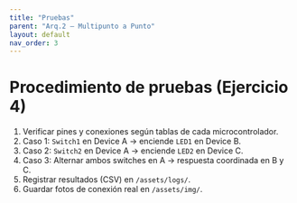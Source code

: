 ```yaml
---
title: "Pruebas"
parent: "Arq.2 — Multipunto a Punto"
layout: default
nav_order: 3
---
```


# Procedimiento de pruebas (Ejercicio 4)

1. Verificar pines y conexiones según tablas de cada microcontrolador.  
2. Caso 1: `Switch1` en Device A → enciende `LED1` en Device B.  
3. Caso 2: `Switch2` en Device A → enciende `LED2` en Device C.  
4. Caso 3: Alternar ambos switches en A → respuesta coordinada en B y C.  
5. Registrar resultados (CSV) en `/assets/logs/`.  
6. Guardar fotos de conexión real en `/assets/img/`.  
